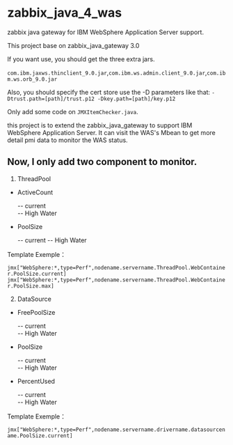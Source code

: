 # zabbix_java_4_was
zabbix java gateway for IBM WebSphere Application Server support.

This project base on zabbix_java_gateway 3.0

If you want use, you should get the three extra jars.

`com.ibm.jaxws.thinclient_9.0.jar`,`com.ibm.ws.admin.client_9.0.jar`,`com.ibm.ws.orb_9.0.jar`

Also, you should specify the cert store use the -D parameters like that:
`-Dtrust.path=[path]/trust.p12 -Dkey.path=[path]/key.p12`

Only add some code on `JMXItemChecker.java`.

this project is to extend the zabbix_java_gateway to support IBM WebSphere Application Server. It can visit the WAS's Mbean to get more detail pmi data to monitor the WAS status.

## Now, I only add two component to monitor.
1. ThreadPool

  - ActiveCount
  
    -- current    
    -- High Water
    
  - PoolSize
  
    -- current
    -- High Water
    
Template Exemple：

   `jmx["WebSphere:*,type=Perf",nodename.servername.ThreadPool.WebContainer.PoolSize.current]`
   `jmx["WebSphere:*,type=Perf",nodename.servername.ThreadPool.WebContainer.PoolSize.max]`
   
2. DataSource

  - FreePoolSize
  
    -- current    
    -- High Water
    
  - PoolSize
  
    -- current    
    -- High Water
    
  - PercentUsed
  
    -- current    
    -- High Water
    
Template Exemple：

  `jmx["WebSphere:*,type=Perf",nodename.servername.drivername.datasourcename.PoolSize.current]`
